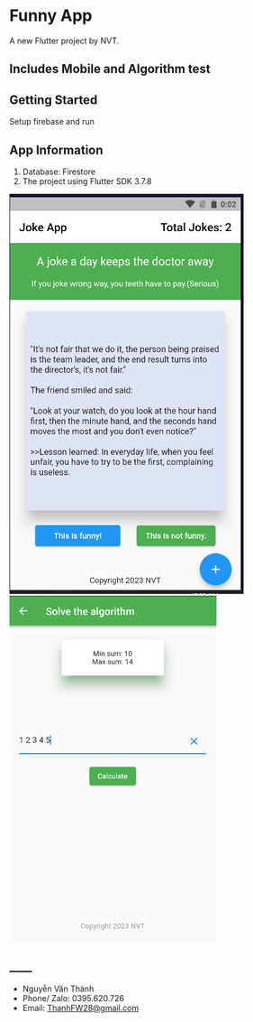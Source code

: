 # Funny App

A new Flutter project by NVT.

## Includes Mobile and Algorithm test

## Getting Started
Setup firebase and run

## App Information

1. Database: Firestore
2. The project using Flutter SDK 3.7.8

![alt text](./assets/joke_app.png)
![alt text](./assets/algorithm.png)

## ____
- Nguyễn Văn Thành
- Phone/ Zalo: 0395.620.726
- Email: ThanhFW28@gmail.com
